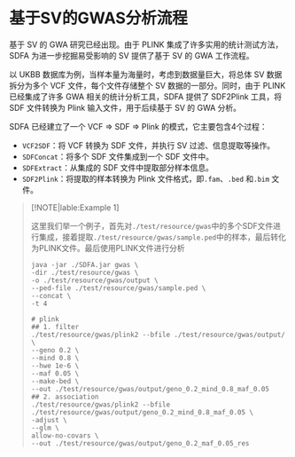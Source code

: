 # 基于SV的GWAS分析流程

基于 SV 的 GWA 研究已经出现。由于 PLINK 集成了许多实用的统计测试方法，SDFA 为进一步挖掘易受影响的 SV 提供了基于 SV 的 GWA 工作流程。

以 UKBB 数据库为例，当样本量为海量时，考虑到数据量巨大，将总体 SV 数据拆分为多个 VCF 文件，每个文件存储整个 SV 数据的一部分。同时，由于 PLINK 已经集成了许多 GWA 相关的统计分析工具，SDFA 提供了 SDF2Plink 工具，将 SDF 文件转换为 Plink 输入文件，用于后续基于 SV 的 GWA 分析。

SDFA 已经建立了一个 VCF ⇒ SDF ⇒ Plink 的模式，它主要包含4个过程：

- `VCF2SDF`：将 VCF 转换为 SDF 文件，并执行 SV 过滤、信息提取等操作。
- `SDFConcat`：将多个 SDF 文件集成到一个 SDF 文件中。
- `SDFExtract`：从集成的 SDF 文件中提取部分样本信息。
- `SDF2Plink`：将提取的样本转换为 Plink 文件格式，即`.fam`、`.bed` 和`.bim` 文件。

> [!NOTE|lable:Example 1]
>
> 这里我们举一个例子，首先对`./test/resource/gwas`中的多个SDF文件进行集成，接着提取`./test/resource/gwas/sample.ped`中的样本，最后转化为PLINK文件。最后使用PLINK文件进行分析
>
> ``` shell
> java -jar ./SDFA.jar gwas \
> -dir ./test/resource/gwas \
> -o ./test/resource/gwas/output \
> --ped-file ./test/resource/gwas/sample.ped \
> --concat \
> -t 4
> 
> # plink
> ## 1. filter
> ./test/resource/gwas/plink2 --bfile ./test/resource/gwas/output/ \
> --geno 0.2 \
> --mind 0.8 \
> --hwe 1e-6 \
> --maf 0.05 \
> --make-bed \
> --out ./test/resource/gwas/output/geno_0.2_mind_0.8_maf_0.05
> ## 2. association
> ./test/resource/gwas/plink2 --bfile ./test/resource/gwas/output/geno_0.2_mind_0.8_maf_0.05 \
> -adjust \
> --glm \
> allow-no-covars \
> --out ./test/resource/gwas/output/geno_0.2_maf_0.05_res
> 
> ```
